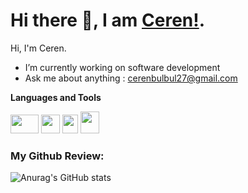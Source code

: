 
  # Hi there 👋, I am [Ceren!](http://cerenbulbul.mypressonline.com/). 
  
  Hi, I'm Ceren.
  
  
  * I’m currently working on software development 
  * Ask me about anything : cerenbulbul27@gmail.com

  **Languages and Tools**
  
  <img src="https://upload.wikimedia.org/wikipedia/commons/thumb/a/a7/React-icon.svg/768px-React-icon.svg.png" width="45" height="30"> <img src="https://upload.wikimedia.org/wikipedia/commons/thumb/9/99/Unofficial_JavaScript_logo_2.svg/1024px-Unofficial_JavaScript_logo_2.svg.png" width="30" height="30"> <img src="https://upload.wikimedia.org/wikipedia/commons/thumb/d/d7/Android_robot.svg/1200px-Android_robot.svg.png" width="25" height="30"> <img src="https://upload.wikimedia.org/wikipedia/en/3/30/Java_programming_language_logo.svg" width="30" height="35"> 
  

  ### My Github Review:

  ![Anurag's GitHub stats](https://github-readme-stats.vercel.app/api?username=cerenbulbul&show_icons=true) 

  
